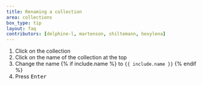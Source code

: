 ```yaml
---
title: Renaming a collection
area: collections
box_type: tip
layout: faq
contributors: [delphine-l, martenson, shiltemann, hexylena]
---
```



1. Click on the collection
2. Click on the name of the collection at the top
3. Change the name {% if include.name %} to `{{ include.name }}` {% endif %}
4. Press <kbd>Enter</kbd>
